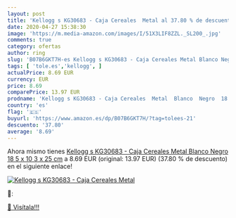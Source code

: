 ```yaml
---
layout: post
title: 'Kellogg s KG30683 - Caja Cereales  Metal al 37.80 % de descuento'
date: 2020-04-27 15:38:30
image: 'https://m.media-amazon.com/images/I/51X3LIF8ZZL._SL200_.jpg'
comments: true
category: ofertas
author: ring
slug: 'B07B6GKT7H-es Kellogg s KG30683 - Caja Cereales Metal Blanco Negro 18 5...'
tags: [ 'tole.es','kellogg', ]
actualPrice: 8.69 EUR
currency: EUR
price: 8.69
comparePrice: 13.97 EUR
prodname: 'Kellogg s KG30683 - Caja Cereales  Metal  Blanco  Negro  18 5 x 10 3 x 25 cm'
country: 'es'
flag: '🇪🇸'
buyurl: 'https://www.amazon.es/dp/B07B6GKT7H/?tag=tolees-21'
descuento: '37.80'
average: '8.69'
---
```


Ahora mismo tienes [Kellogg s KG30683 - Caja Cereales  Metal  Blanco  Negro  18 5 x 10 3 x 25 cm](https://www.amazon.es/dp/B07B6GKT7H/?tag=tolees-21) a 8.69 EUR (original: 13.97 EUR) (37.80 %  de descuento) en el siguiente enlace!

[![Kellogg s KG30683 - Caja Cereales  Metal](https://m.media-amazon.com/images/I/51X3LIF8ZZL._SL200_.jpg)](https://www.amazon.es/dp/B07B6GKT7H/?tag=tolees-21)

🔎:


[🛒 Visítala!!!](https://www.amazon.es/dp/B07B6GKT7H/?tag=tolees-21)
